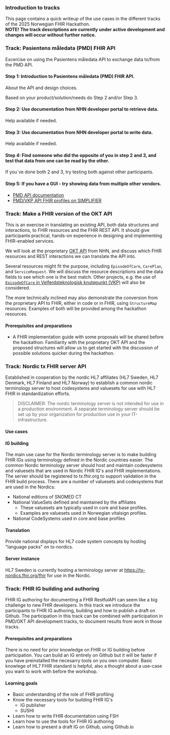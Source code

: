 ### Introduction to tracks

This page contains a quick writeup of the use cases in the different tracks of the 2025 Norwegian FHIR Hackathon.  
**NOTE! The track descriptions are currently under active development and changes will occur without further notice.**  

### Track: Pasientens måledata (PMD) FHIR API

Excercise on using the Pasientens måledata API to exchange data to/from the PMD API.

#### Step 1: Introduction to Pasientens måledata (PMD) FHIR API.
About the API and design choices.

Based on your product/solution/needs do Step 2 and/or Step 3.

#### Step 2: Use documentation from NHN developer portal to retrieve data.
Help available if needed.

#### Step 3: Use documentation from NHN developer portal to write data.
Help available if needed.

#### Step 4: Find someone who did the opposite of you in step 2 and 3, and test that data from one can be read by the other.
If you´ve done both 2 and 3, try testing both against other participants.

#### Step 5: If you have a GUI - try showing data from multiple other vendors.

* [PMD API documentation](https://utviklerportal.nhn.no/informasjonstjenester/pasientens-maaledata/)
* [PMD/VKP API FHIR profiles on SIMPLIFIER](https://simplifier.net/VelferdteknologiskknutepunktR4)

### Track: Make a FHIR version of the OKT API

This is an exercise in translating an existing API, both data structures and interactions, to FHIR resources and the FHIR REST API. It should give participants practical, hands-on experience in designing and implementing FHIR-enabled services.

We will look at the proprietary [OKT API](https://utviklerportal.nhn.no/informasjonstjenester/felles-journalloeft/okt-prototype/okt-api) from NHN, and discuss which FHIR resources and REST interactions we can translate the API into.

Several resources might fit the purpose, including `EpisodeOfCare`, `CarePlan`, and `ServiceRequest`. We will discuss the resource descriptions and the data fields to see which one is the best match. Other projects, e.g. the use of [`EpisodeOfCare` in Velferdsteknologisk knutepunkt (VKP)](https://simplifier.net/guide/velferdsteknologiskknutepunktvkp-r4/episodeofcare?version=current) will also be considered.

The more technically inclined may also demonstrate the conversion from the proprietary API to FHIR, either in code or in FHIR, using `StructureMap` resources. Examples of both will be provided among the hackathon resources.

#### Prerequisites and preparations

* A FHIR implementation guide with some proposals will be shared before the hackathon. Familiarity with the proprietary OKT API and the proposed structures will allow us to get started with the discussion of possible solutions quicker during the hackathon.

### Track: Nordic tx FHIR server API

Established in cooperation by the nordic HL7 affiliates (HL7 Sweden, HL7 Denmark, HL7 Finland and HL7 Norway) to establish a common nordic terminology server to host codesystems and valuesets for use with HL7 FHIR in standardization efforts.  

> DISCLAIMER: The nordic terminology server is not intended for use in a production environment. A separate terminology server should be set up by your organization for production use in your IT-infrastructure.

#### Use cases

#### IG building
The main use case for the Nordic terminology server is to make building FHIR IGs using terminology defined in the Nordic countries easier. The common Nordic terminology server should host and maintain codesystems and valuesets that are used in Nordic FHIR IG's and FHIR implementations. The server should be registered to tx.fhir.org to support validation in the FHIR build process. There are a number of valuesets and codesystems that are used in the Nordics:

* National editions of SNOMED CT
* National ValueSets defined and maintained by the affiliates
  * These valuesets are typically used in core and base profiles.
  * Examples are valuesets used in Norwegian vitalsign profiles.
* National CodeSystems used in core and base profiles

#### Translation

Provide national displays for HL7 code system concepts by hosting "language packs" on tx-nordics.

#### Server instance

HL7 Sweden is currently hosting a terminology server at https://tx-nordics.fhir.org/fhir for use in the Nordic.

### Track: FHIR IG building and authoring

FHIR IG authoring for documenting a FHIR RestfulAPI can seem like a big challenge to new FHIR developers. In this track we introduce the participants to FHIR IG authoring, building and how to publish a draft on Github. The participation in this track can be combined with participation in PMD/OKT API development tracks, to document results from work in those tracks.

#### Prerequisites and preparations

There is no need for prior knowledge on FHIR or IG building before participation. You can build an IG entirely on Github but it will be faster if you have preinstalled the necesarry tools on you own computer. Basic knowlege of HL7 FHIR standard is helpful, also a thought about a use-case you want to work with before the workshop.

#### Learning goals

* Basic understanding of the role of FHIR profiling  
* Know the necessary tools for building FHIR IG's  
  * IG publisher  
  * SUSHI  
* Learn how to write FHIR documentation using FSH  
* Learn how to use the tools for FHIR IG authoring  
* Learn how to present a draft IG on Github, using Github.io  
